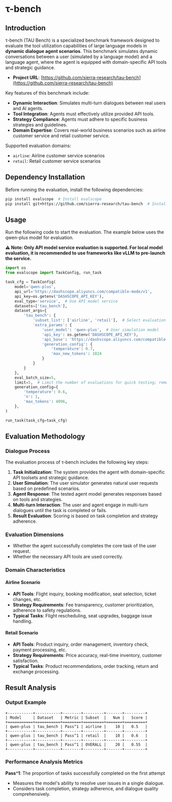 # τ-bench

## Introduction

τ-bench (TAU Bench) is a specialized benchmark framework designed to evaluate the tool utilization capabilities of large language models in **dynamic dialogue agent scenarios**. This benchmark simulates dynamic conversations between a user (simulated by a language model) and a language agent, where the agent is equipped with domain-specific API tools and strategic guidance.

- **Project URL**: [https://github.com/sierra-research/tau-bench](https://github.com/sierra-research/tau-bench)

Key features of this benchmark include:

- **Dynamic Interaction**: Simulates multi-turn dialogues between real users and AI agents.
- **Tool Integration**: Agents must effectively utilize provided API tools.
- **Strategy Compliance**: Agents must adhere to specific business strategies and guidelines.
- **Domain Expertise**: Covers real-world business scenarios such as airline customer service and retail customer service.

Supported evaluation domains:
- `airline`: Airline customer service scenarios
- `retail`: Retail customer service scenarios

## Dependency Installation

Before running the evaluation, install the following dependencies:

```bash
pip install evalscope  # Install evalscope
pip install git+https://github.com/sierra-research/tau-bench  # Install tau-bench
```

## Usage

Run the following code to start the evaluation. The example below uses the qwen-plus model for evaluation.

**⚠️ Note: Only API model service evaluation is supported. For local model evaluation, it is recommended to use frameworks like vLLM to pre-launch the service.**

```python
import os
from evalscope import TaskConfig, run_task

task_cfg = TaskConfig(
    model='qwen-plus',
    api_url='https://dashscope.aliyuncs.com/compatible-mode/v1',
    api_key=os.getenv('DASHSCOPE_API_KEY'),
    eval_type='service',  # Use API model service
    datasets=['tau_bench'],
    dataset_args={
        'tau_bench': {
            'subset_list': ['airline', 'retail'],  # Select evaluation domains
            'extra_params': {
                'user_model': 'qwen-plus',  # User simulation model
                'api_key': os.getenv('DASHSCOPE_API_KEY'),
                'api_base': 'https://dashscope.aliyuncs.com/compatible-mode/v1',
                'generation_config': {
                    'temperature': 0.7,
                    'max_new_tokens': 1024
                }
            }
        }
    },
    eval_batch_size=5,
    limit=5,  # Limit the number of evaluations for quick testing; remove for full evaluation
    generation_config={
        'temperature': 0.6,
        'n': 1,
        'max_tokens': 4096,
    },
)

run_task(task_cfg=task_cfg)
```

## Evaluation Methodology

### Dialogue Process

The evaluation process of τ-bench includes the following key steps:

1. **Task Initialization**: The system provides the agent with domain-specific API toolsets and strategic guidance.
2. **User Simulation**: The user simulator generates natural user requests based on predefined scenarios.
3. **Agent Response**: The tested agent model generates responses based on tools and strategies.
4. **Multi-turn Interaction**: The user and agent engage in multi-turn dialogues until the task is completed or fails.
5. **Result Evaluation**: Scoring is based on task completion and strategy adherence.

### Evaluation Dimensions

- Whether the agent successfully completes the core task of the user request.
- Whether the necessary API tools are used correctly.

### Domain Characteristics

#### Airline Scenario
- **API Tools**: Flight inquiry, booking modification, seat selection, ticket changes, etc.
- **Strategy Requirements**: Fee transparency, customer prioritization, adherence to safety regulations.
- **Typical Tasks**: Flight rescheduling, seat upgrades, baggage issue handling.

#### Retail Scenario
- **API Tools**: Product inquiry, order management, inventory check, payment processing, etc.
- **Strategy Requirements**: Price accuracy, real-time inventory, customer satisfaction.
- **Typical Tasks**: Product recommendations, order tracking, return and exchange processing.

## Result Analysis

### Output Example

```text
+-----------+-----------+--------+---------+-------+---------+
| Model     | Dataset   | Metric | Subset  |   Num |   Score |
+===========+===========+========+=========+=======+=========+
| qwen-plus | tau_bench | Pass^1 | airline |    10 |   0.5   |
+-----------+-----------+--------+---------+-------+---------+
| qwen-plus | tau_bench | Pass^1 | retail  |    10 |   0.6   |
+-----------+-----------+--------+---------+-------+---------+
| qwen-plus | tau_bench | Pass^1 | OVERALL |    20 |   0.55  |
+-----------+-----------+--------+---------+-------+---------+
```

### Performance Analysis Metrics

**Pass^1**: The proportion of tasks successfully completed on the first attempt
- Measures the model's ability to resolve user issues in a single dialogue.
- Considers task completion, strategy adherence, and dialogue quality comprehensively.